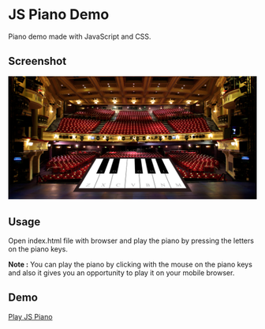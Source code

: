﻿# JS Piano Demo

Piano demo made with JavaScript and CSS.

## Screenshot

![Screenshot](/img/screenshot.png)

## Usage

Open index.html file with browser and play the piano by pressing the letters on the piano keys.

**Note :** You can play the piano by clicking with the mouse on the piano keys and also it gives you an opportunity to play it on your mobile browser.

## Demo

[Play JS Piano](https://onurkaraoglan.github.io/piano-demo/)


